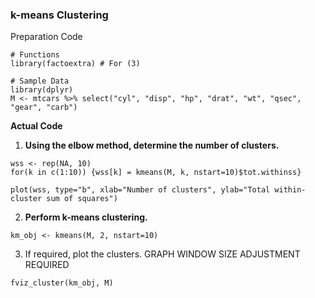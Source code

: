 ### k-means Clustering
Preparation Code
```
# Functions
library(factoextra) # For (3)

# Sample Data
library(dplyr)
M <- mtcars %>% select("cyl", "disp", "hp", "drat", "wt", "qsec", "gear", "carb")
```
**Actual Code**
1. **Using the elbow method, determine the number of clusters.**
```
wss <- rep(NA, 10)
for(k in c(1:10)) {wss[k] = kmeans(M, k, nstart=10)$tot.withinss}

plot(wss, type="b", xlab="Number of clusters", ylab="Total within-cluster sum of squares")
```
2. **Perform k-means clustering.**
```
km_obj <- kmeans(M, 2, nstart=10)
```
3. If required, plot the clusters. GRAPH WINDOW SIZE ADJUSTMENT REQUIRED
```
fviz_cluster(km_obj, M)
```
